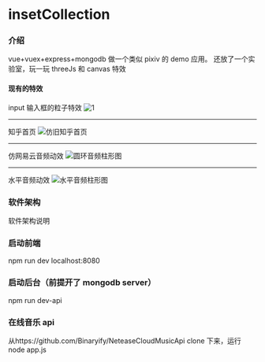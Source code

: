 # insetCollection

### 介绍

vue+vuex+express+mongodb 做一个类似 pixiv 的 demo 应用。
还放了一个实验室，玩一玩 threeJs 和 canvas 特效

#### 现有的特效

input 输入框的粒子特效
![1](https://images.gitee.com/uploads/images/2019/0628/095459_5f42d313_1753591.gif "inputs.gif")

---

知乎首页
![仿旧知乎首页](https://images.gitee.com/uploads/images/2019/0628/095945_6e0d6ada_1753591.gif "zhihuhome.gif")

---

仿网易云音频动效
![圆环音频柱形图](https://images.gitee.com/uploads/images/2019/0701/113437_0e3937f2_1753591.gif "GIF.gif")

---

水平音频动效
![水平音频柱形图](https://images.gitee.com/uploads/images/2019/0701/113512_9f3591c1_1753591.gif "GIF2.gif")

### 软件架构

软件架构说明

### 启动前端

npm run dev
localhost:8080

### 启动后台（前提开了 mongodb server）

npm run dev-api

### 在线音乐 api

从https://github.com/Binaryify/NeteaseCloudMusicApi clone 下来，运行 node app.js
